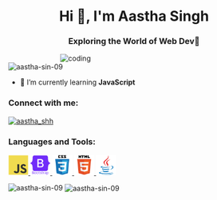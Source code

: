 <h1 align="center">Hi 👋, I'm Aastha Singh</h1>
<h3 align="center">Exploring the World of Web Dev🚀</h3>

<img align="right" alt="coding" width="400" src="https://i.giphy.com/media/v1.Y2lkPTc5MGI3NjExb2lrd3lja3NxOW1ydXFscTc2aDJrbWFjMTd0NnJ6cG5za2FmaTJnaSZlcD12MV9pbnRlcm5hbF9naWZfYnlfaWQmY3Q9Zw/LMcB8XospGZO8UQq87/giphy.gif">

<p align="left"> <img src="https://komarev.com/ghpvc/?username=aastha-sin-09&label=Profile%20views&color=0e75b6&style=flat" alt="aastha-sin-09" /> </p>

- 🌱 I’m currently learning **JavaScript**

<h3 align="left">Connect with me:</h3>
<p align="left">
<a href="https://twitter.com/aastha_shh" target="blank"><img align="center" src="https://raw.githubusercontent.com/rahuldkjain/github-profile-readme-generator/master/src/images/icons/Social/twitter.svg" alt="aastha_shh" height="30" width="40" /></a>
</p>

<h3 align="left">Languages and Tools:</h3>
<p align="left"> 
<a href="https://www.javascript.com" target="_blank" rel="noreferrer"> <img src="https://raw.githubusercontent.com/devicons/devicon/master/icons/javascript/javascript-original.svg" alt="javascript" width="40" height="40"/> </a>
<a href="https://getbootstrap.com" target="_blank" rel="noreferrer"> <img src="https://raw.githubusercontent.com/devicons/devicon/master/icons/bootstrap/bootstrap-plain-wordmark.svg" alt="bootstrap" width="40" height="40"/> </a> 
<a href="https://www.w3schools.com/css/" target="_blank" rel="noreferrer"> <img src="https://raw.githubusercontent.com/devicons/devicon/master/icons/css3/css3-original-wordmark.svg" alt="css3" width="40" height="40"/> </a> 
<a href="https://www.w3.org/html/" target="_blank" rel="noreferrer"> <img src="https://raw.githubusercontent.com/devicons/devicon/master/icons/html5/html5-original-wordmark.svg" alt="html5" width="40" height="40"/> </a> 
<a href="https://www.java.com" target="_blank" rel="noreferrer"> <img src="https://raw.githubusercontent.com/devicons/devicon/master/icons/java/java-original.svg" alt="java" width="40" height="40"/> </a> 
</p>

<p><img align="left" src="https://github-readme-stats.vercel.app/api/top-langs/?username=aastha-sin-09&show_icons=true&locale=en&layout=compact&theme=dark" alt="aastha-sin-09" /></p>

<p>&nbsp;<img align="center" src="https://github-readme-stats.vercel.app/api?username=aastha-sin-09&show_icons=true&locale=en&theme=dark" alt="aastha-sin-09" /></p>

